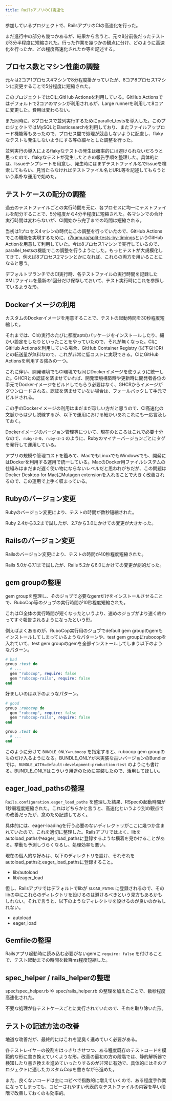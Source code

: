 ```yaml
---
title: RailsアプリのCI高速化
---
```


参加しているプロジェクトで、RailsアプリのCIの高速化を行った。

まだ進行中の部分も幾つかあるが、結果から言うと、元々8分前後だったテストが3分半程度に短縮された。行った作業を幾つかの観点に分け、どのように高速化を行ったか、どの程度高速化されたか等を記述する。

## プロセス数とマシン性能の調整

元々は2コア1プロセス4マシンで8分程度掛かっていたが、8コア8プロセス1マシンに変更することで5分程度に短縮された。

このプロジェクトではCIにGitHub Actionsを利用している。GitHub Actionsではデフォルトで2コアのマシンが利用されるが、Large runnerを利用して8コアに変更した。費用は変わらない。

また同時に、8プロセスで並列実行するためにparallel_testsを導入した。このプロジェクトではMySQLとElasticsearchを利用しており、またファイルアップロード機能等もあったので、プロセス間で処理が競合しないように配慮し、flakyなテストも発生しないようにする等の細々とした調整を行った。

並列実行の導入によるflakyなテストの発生は確率的には避けられないだろうと思ったので、flakyなテストが発生したときの報告手順を整理した。具体的には、Issueテンプレートを用意し、発生時にはまずテストファイル名でIssueを検索してもらい、見当たらなければテストファイル名とURL等を記述してもらうという素朴な運用で始めた。

## テストケースの配分の調整

過去のテストファイルごとの実行時間を元に、各プロセスに均一にテストファイルを配分することで、5分程度から4分半程度に短縮された。各マシンでの合計実行時間は変わらないが、CI開始から完了までの時間は短縮される。

当初は1プロセス4マシンの時代にこの調整を行っていたので、GitHub Actionsでこの機能を実現するために、[r7kamura/split-tests-by-timings](https://github.com/r7kamura/split-tests-by-timings)というGitHub Actionを用意して利用していた。今は8プロセス1マシンで実行しているので、parallel_testsの機能でこの調整を行うようにした。もっとテストが大規模化してきて、例えば8プロセス2マシンとかになれば、これらの両方を用いることになると思う。

デフォルトブランチでのCI実行時、各テストファイルの実行時間を記録したXMLファイルを最新の1回分だけ保存しておいて、テスト実行時にこれを参照しているような形。

## Dockerイメージの利用

カスタムのDockerイメージを用意することで、テストの起動時間を30秒程度短縮した。

それまでは、CIの実行のたびに都度aptのパッケージをインストールしたり、細かい設定をしたりといったことをやっていたので、それが無くなった。CIにGitHub Actionsを利用している場合、GitHub Container Registry (以下GHCR) との転送量が無料なので、これが非常に低コストに実現できる。CIにGitHub Actionsを利用する強みの一つ。

これに伴い、開発環境でもCI環境でも同じDockerイメージを使うように統一した。GHCRとの認証を済ませていれば、開発環境構築時や更新時に開発者各位の手元でDockerイメージをビルドしてもらう必要はなく、GHCRからイメージがダウンロードされる。認証を済ませていない場合は、フォールバックして手元でビルドされる。

この手のDockerイメージの利用はまだまだ珍しい方だと思うので、CI高速化の文脈からは少し脱線するが、以下で運用における細かいあれこれにも一応言及しておく。

Dockerイメージのバージョン管理等について、現在のところはこれで必要十分なので、`ruby-3-0`、`ruby-3-1` のように、Rubyのマイナーバージョンごとにタグを発行して運用している。

アプリの規模や管理コストを鑑みて、MacでもLinuxでもWindowsでも、開発にはDockerを利用する運用で統一している。MacのDocker用ファイルシステムの仕組みはまだまだ遅く使い物にならないレベルだと思われがちだが、この問題はDocker Desktop for MacにMutagen extensionを入れることで大きく改善されるので、この運用で上手く収まっている。

## Rubyのバージョン変更

Rubyのバージョン変更により、テストの時間が数秒短縮された。

Ruby 2.4から3.2まで試したが、2.7から3.0にかけての変更が大きかった。

## Railsのバージョン変更

Railsのバージョン変更により、テストの時間が40秒程度短縮された。

Rails 5.0から7.1まで試したが、Rails 5.2から6.0にかけての変更が劇的だった。

## gem groupの整理

gem groupを整理し、そのジョブで必要なgemだけをインストールさせることで、RuboCop等のジョブの実行時間が10秒程度短縮された。

これはCI全体の実行時間が短くなったというより、速めのジョブがより速く終わってすぐ報告されるようになったという形。

例えばよくあるのが、RuboCop実行用のジョブでdefault gem groupのgemもインストールしてしまっているようなパターンや、test gem groupにrubocopを入れていて、test gem groupのgemを全部インストールしてしまう以下のようなパターン。

```ruby
# bad
group :test do
  # ...
  gem "rubocop", require: false
  gem "rubocop-rails", require: false
end
```

好ましいのは以下のようなパターン。

```ruby
# good
group :rubocop do
  gem "rubocop", require: false
  gem "rubocop-rails", require: false
end

group :test do
  # ...
end
```

このように分けて `BUNDLE_ONLY=rubocop` を指定すると、rubocop gem groupのものだけ入るようになる。BUNDLE_ONLYが未実装な古いバージョンのBundlerでは、`BUNDLE_WITH=default:development:production:test` のようにも書ける。BUNDLE_ONLYはこういう用途のために実装したので、活用してほしい。

## eager_load_pathsの整理

`Rails.configuration.eager_load_paths` を整理した結果、RSpecの起動時間が1秒弱程度短縮された。これはどちらかと言うと、高速化というより別の観点での改善だったが、念のため記述しておく。

具体的には、eager-loadingを行う必要のないディレクトリがここに幾つか含まれていたので、これを適切に整理した。Railsアプリではよく、libをautoload_pathsやeager_load_pathsに登録するような横着を見かけることがある。挙動も予測しづらくなるし、処理効率も悪い。

現在の個人的な好みは、以下のディレクトリを設け、それぞれをautoload_pathsとeager_load_pathsに登録すること。

- lib/autoload
- lib/eager_load

但し、Railsアプリではデフォルトでlibが `$LOAD_PATHS` に登録されるので、そのlibの中にこれらのディレクトリを設けるのは避けるべきという見方もあるかもしれない。それで言うと、以下のようなディレクトリを設けるのが良いのかもしれない。

- autoload
- eager_load

## Gemfileの整理

Railsアプリ起動時に読み込む必要がないgemに `require: false` を付けることで、テスト起動までの時間を数百ms程度短縮した。

## spec_helper / rails_helperの整理

spec/spec_helper.rb や spec/rails_helper.rb の整理を加えたことで、数秒程度高速化された。

不要な処理が各テストケースごとに実行されていたので、それを取り除いた形。

## テストの記述方法の改善

地道な改善だが、最終的にはこれを泥臭く進めていく必要がある。

各テストレイヤーの役割をはっきりさせつつ、ある程度既存のテストコードを模範的な形に書き換えていくような形。改善の最初の方の段階では、静的解析器で検知したり書き換えを進めていったりするのが非常に有効で、具体的にはそのプロジェクトに適したカスタムCopを書きながら進めた。

また、良くないコードは主にコピペで指数的に増えていくので、ある程度手作業になってしまっても、コピーされやすい代表的なテストファイルの内容を早い段階で改善しておくのも効率的。
